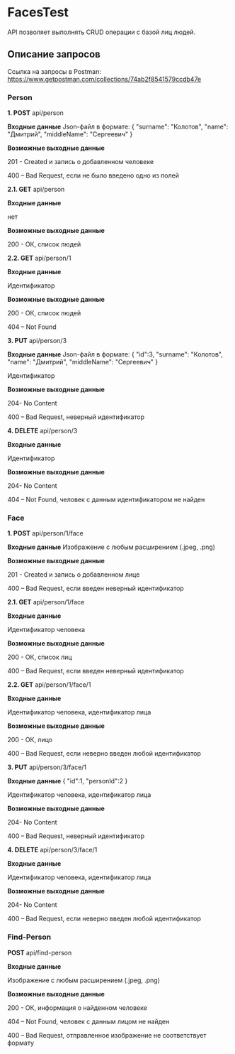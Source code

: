 # FacesTest
API позволяет выполнять CRUD операции с базой лиц людей.
## Описание запросов
Ссылка на запросы в Postman: https://www.getpostman.com/collections/74ab2f8541579ccdb47e
### Person
**1. POST** api/person

**Входные данные** 
Json-файл в формате:
{
    "surname": "Колотов",
    "name": "Дмитрий",
    "middleName": "Сергеевич"
}

**Возможные выходные данные**

201 - Created и запись о добавленном человеке

400 – Bad Request, если не было введено одно из полей

**2.1. GET** api/person

**Входные данные** 

нет

**Возможные выходные данные**

200 - ОК, список людей

**2.2. GET** api/person/1

**Входные данные** 

Идентификатор

**Возможные выходные данные**

200 - ОК, список людей

404 – Not Found

**3. PUT** api/person/3

**Входные данные**
Json-файл в формате:
{
    "id":3,
    "surname": "Колотов",
    "name": "Дмитрий",
    "middleName": "Сергеевич"
}

Идентификатор

**Возможные выходные данные**

204- No Content

400 – Bad Request, неверный идентификатор

**4. DELETE** api/person/3

**Входные данные**

Идентификатор

**Возможные выходные данные**

204- No Content

404 – Not Found, человек с данным идентификатором не найден

### Face

**1. POST** api/person/1/face

**Входные данные** 
Изображение с любым расширением (.jpeg, .png)

**Возможные выходные данные**

201 - Created и запись о добавленном лице

400 – Bad Request, если введен неверный идентификатор

**2.1. GET** api/person/1/face

**Входные данные** 

Идентификатор человека

**Возможные выходные данные**

200 - ОК, список лиц

400 – Bad Request, если введен неверный идентификатор

**2.2. GET** api/person/1/face/1

**Входные данные** 

Идентификатор человека, идентификатор лица

**Возможные выходные данные**

200 - ОК, лицо

400 – Bad Request, если неверно введен любой идентификатор

**3. PUT** api/person/3/face/1

**Входные данные**
{
    "id":1,
    "personId":2
}

Идентификатор человека, идентификатор лица

**Возможные выходные данные**

204- No Content

400 – Bad Request, неверный идентификатор

**4. DELETE** api/person/3/face/1

**Входные данные**

Идентификатор человека, идентификатор лица

**Возможные выходные данные**

204- No Content

400 – Bad Request, если неверно введен любой идентификатор

### Find-Person
**POST** api/find-person

**Входные данные** 

Изображение с любым расширением (.jpeg, .png)

**Возможные выходные данные**

200 - ОК, информация о найденном человеке

404 – Not Found, человек с данным лицом  не найден

400 – Bad Request, отправленное изображение не соответствует формату
